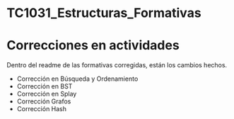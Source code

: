 # TC1031_Estructuras_Formativas
# Correcciones en actividades
Dentro del readme de las formativas corregidas, están los cambios hechos.

* Corrección en Búsqueda y Ordenamiento
* Corrección en BST 
* Corrección en Splay
* Corrección Grafos
* Corrección Hash